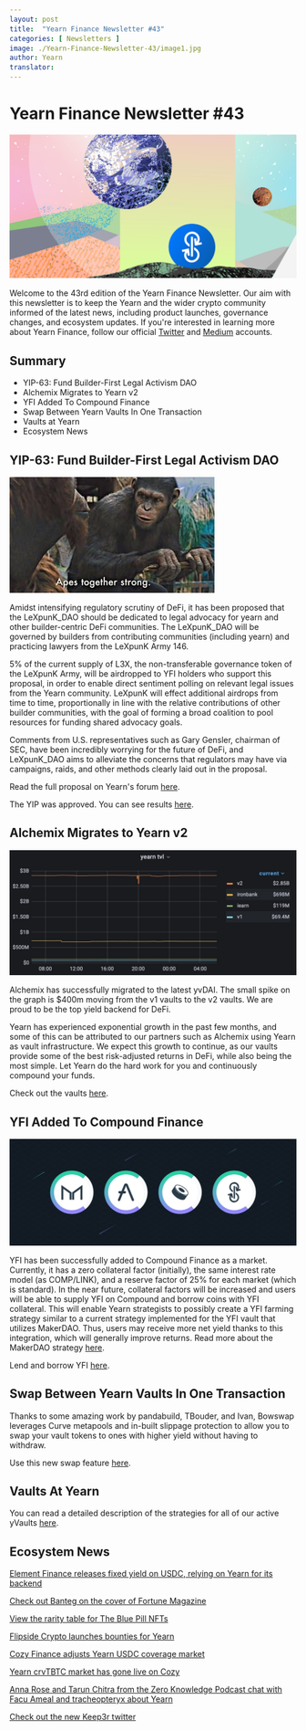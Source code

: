 ```yaml
---
layout: post
title:  "Yearn Finance Newsletter #43"
categories: [ Newsletters ]
image: ./Yearn-Finance-Newsletter-43/image1.jpg
author: Yearn
translator: 
---
```


# Yearn Finance Newsletter #43

![](image1.jpg)

Welcome to the 43rd edition of the Yearn Finance Newsletter. Our aim with this newsletter is to keep the Yearn and the wider crypto community informed of the latest news, including product launches, governance changes, and ecosystem updates. If you're interested in learning more about Yearn Finance, follow our official [Twitter](https://twitter.com/iearnfinance) and [Medium](https://medium.com/iearn) accounts.

## **Summary**

- YIP-63: Fund Builder-First Legal Activism DAO
- Alchemix Migrates to Yearn v2
- YFI Added To Compound Finance
- Swap Between Yearn Vaults In One Transaction
- Vaults at Yearn
- Ecosystem News

## **YIP-63: Fund Builder-First Legal Activism DAO**

![](image2.jpg)

Amidst intensifying regulatory scrutiny of DeFi, it has been proposed that the LeXpunK_DAO should be dedicated to legal advocacy for yearn and other builder-centric DeFi communities. The LeXpunK_DAO will be governed by builders from contributing communities (including yearn) and practicing lawyers from the LeXpunK Army 146.

5% of the current supply of L3X, the non-transferable governance token of the LeXpunK Army, will be airdropped to YFI holders who support this proposal, in order to enable direct sentiment polling on relevant legal issues from the Yearn community. LeXpunK will effect additional airdrops from time to time, proportionally in line with the relative contributions of other builder communities, with the goal of forming a broad coalition to pool resources for funding shared advocacy goals.

Comments from U.S. representatives such as Gary Gensler, chairman of SEC, have been incredibly worrying for the future of DeFi, and LeXpunK_DAO aims to alleviate the concerns that regulators may have via campaigns, raids, and other methods clearly laid out in the proposal.

Read the full proposal on Yearn's forum [here](https://gov.yearn.finance/t/yip-63-fund-builder-first-legal-activism-dao/11280).

The YIP was approved. You can see results [here](https://gov.yearn.finance/t/proposal-fund-builder-first-legal-activism-dao/11280).

## **Alchemix Migrates to Yearn v2**

![](image3.jpg)

Alchemix has successfully migrated to the latest yvDAI. The small spike on the graph is $400m moving from the v1 vaults to the v2 vaults. We are proud to be the top yield backend for DeFi.

Yearn has experienced exponential growth in the past few months, and some of this can be attributed to our partners such as Alchemix using Yearn as vault infrastructure. We expect this growth to continue, as our vaults provide some of the best risk-adjusted returns in DeFi, while also being the most simple. Let Yearn do the hard work for you and continuously compound your funds.

Check out the vaults [here](https://yearn.finance/vaults).

## **YFI Added To Compound Finance**

![](image4.jpg)

YFI has been successfully added to Compound Finance as a market. Currently, it has a zero collateral factor (initially), the same interest rate model (as COMP/LINK), and a reserve factor of 25% for each market (which is standard). In the near future, collateral factors will be increased and users will be able to supply YFI on Compound and borrow coins with YFI collateral. This will enable Yearn strategists to possibly create a YFI farming strategy similar to a current strategy implemented for the YFI vault that utilizes MakerDAO. Thus, users may receive more net yield thanks to this integration, which will generally improve returns. Read more about the MakerDAO strategy [here](https://yearn.fi/invest/0xE14d13d8B3b85aF791b2AADD661cDBd5E6097Db1).

Lend and borrow YFI [here](https://app.compound.finance/).

## **Swap Between Yearn Vaults In One Transaction**

Thanks to some amazing work by pandabuild, TBouder, and Ivan, Bowswap leverages Curve metapools and in-built slippage protection to allow you to swap your vault tokens to ones with higher yield without having to withdraw.

Use this new swap feature [here](https://bowswap.finance/).

## **Vaults At Yearn**

You can read a detailed description of the strategies for all of our active yVaults [here](https://medium.com/yearn-state-of-the-vaults/the-vaults-at-yearn-9237905ffed3).

## **Ecosystem News**

[Element Finance releases fixed yield on USDC, relying on Yearn for its backend](https://twitter.com/element_fi/status/1422934199284215810?s=20)

[Check out Banteg on the cover of Fortune Magazine](https://twitter.com/FortuneMagazine/status/1420803860336152577)

[View the rarity table for The Blue Pill NFTs](https://github.com/banteg/blue-pill#rarity-table)

[Flipside Crypto launches bounties for Yearn](https://twitter.com/BmurrayFlipside/status/1421147576674422788)

[Cozy Finance adjusts Yearn USDC coverage market](https://twitter.com/cozyfinance/status/1422226784674664453)

[Yearn crvTBTC market has gone live on Cozy](https://twitter.com/cozyfinance/status/1422633897490223107)

[Anna Rose and Tarun Chitra from the Zero Knowledge Podcast chat with Facu Ameal and tracheopteryx about Yearn](https://www.zeroknowledge.fm/192)

[Check out the new Keep3r twitter](https://twitter.com/thekeep3r)
